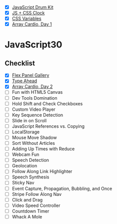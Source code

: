 - [x] [JavaScript Drum Kit](https://github.com/bebeboboha/JavaScript30/tree/master/01%20-%20JavaScript%20Drum%20Kit)
- [x] [JS + CSS Clock](https://github.com/bebeboboha/JavaScript30/tree/master/02%20-%20JS%20and%20CSS%20Clock)
- [x] [CSS Variables](https://github.com/bebeboboha/JavaScript30/tree/master/03%20-%20CSS%20Variables)
- [x] [Array Cardio, Day 1](https://github.com/bebeboboha/JavaScript30/tree/master/04%20-%20Array%20Cardio%20Day%201)
# JavaScript30

## Checklist

- [x] [Flex Panel Gallery](https://github.com/bebeboboha/JavaScript30/tree/master/05%20-%20Flex%20Panel%20Gallery)
- [x] [Type Ahead](https://github.com/bebeboboha/JavaScript30/tree/master/06%20-%20Type%20Ahead)
- [x] [Array Cardio, Day 2](https://github.com/bebeboboha/JavaScript30/tree/master/07%20-%20Array%20Cardio%20Day%202)
- [ ] Fun with HTML5 Canvas
- [ ] Dev Tools Domination
- [ ] Hold Shift and Check Checkboxes
- [ ] Custom Video Player
- [ ] Key Sequence Detection
- [ ] Slide in on Scroll
- [ ] JavaScript References vs. Copying
- [ ] LocalStorage
- [ ] Mouse Move Shadow
- [ ] Sort Without Articles
- [ ] Adding Up Times with Reduce
- [ ] Webcam Fun
- [ ] Speech Detection
- [ ] Geolocation
- [ ] Follow Along Link Highlighter
- [ ] Speech Synthesis
- [ ] Sticky Nav
- [ ] Event Capture, Propagation, Bubbling, and Once
- [ ] Stripe Follow Along Nav
- [ ] Click and Drag
- [ ] Video Speed Controller
- [ ] Countdown Timer
- [ ] Whack A Mole